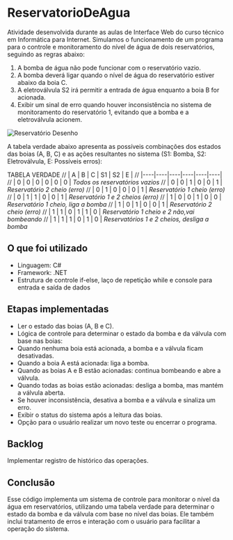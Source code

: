 # ReservatorioDeAgua
Atividade desenvolvida durante as aulas de Interface Web do curso técnico em Informática 
para Internet. Simulamos o funcionamento de um programa para o controle e 
monitoramento do nível de água de dois reservatórios, 
seguindo as regras abaixo:

1. A bomba de água não pode funcionar com o reservatório vazio.
2. A bomba deverá ligar quando o nível de água do reservatório estiver abaixo da boia C.
3. A eletroválvula S2 irá permitir a entrada de água enquanto a boia B for acionada.
4. Exibir um sinal de erro quando houver inconsistência no sistema de monitoramento do reservatório 1, evitando que a bomba e a eletroválvula acionem.

![Reservatório Desenho](https://github.com/user-attachments/assets/58e5d115-eb85-4f0e-84df-38e64534487a)

A tabela verdade abaixo apresenta as possíveis combinações dos estados das boias (A, B, C) 
e as ações resultantes no sistema (S1: Bomba, S2: Eletroválvula, E: Possíveis erros):

TABELA VERDADE
// | A  | B  | C  | S1 | S2 | E  | 
// |----|----|----|----|----|----| 
// | 0  | 0  | 0  | 0  | 0  | 0  |  *Todos os reservatórios vazios*
// | 0  | 0  | 1  | 0  | 0  | 1  |  *Reservatório 2 cheio (erro)*
// | 0  | 1  | 0  | 0  | 0  | 1  |  *Reservatório 1 cheio (erro)*
// | 0  | 1  | 1  | 0  | 0  | 1  |  *Reservatório 1 e 2 cheios (erro)*
// | 1  | 0  | 0  | 1  | 0  | 0  |  *Reservatório 1 cheio, liga a bomba*
// | 1  | 0  | 1  | 0  | 0  | 1  |  *Reservatório 2 cheio (erro)*
// | 1  | 1  | 0  | 1  | 1  | 0  |  *Reservatório 1 cheio e 2 não,vai bombeando*
// | 1  | 1  | 1  | 0  | 1  | 0  |  *Reservatórios 1 e 2 cheios, desliga a bomba*


## O que foi utilizado
- Linguagem: C#
- Framework: .NET
- Estrutura de controle if-else, laço de repetição while e console para entrada e saída de dados

## Etapas implementadas
- Ler o estado das boias (A, B e C).
- Lógica de controle para determinar o estado da bomba e da válvula com base nas boias:
- Quando nenhuma boia está acionada, a bomba e a válvula ficam desativadas.
- Quando a boia A está acionada: liga a bomba.
- Quando as boias A e B estão acionadas: continua bombeando e abre a válvula.
- Quando todas as boias estão acionadas: desliga a bomba, mas mantém a válvula aberta.
- Se houver inconsistência, desativa a bomba e a válvula e sinaliza um erro.
- Exibir o status do sistema após a leitura das boias.
- Opção para o usuário realizar um novo teste ou encerrar o programa.

## Backlog
 Implementar registro de histórico das operações.

## Conclusão
Esse código implementa um sistema de controle para monitorar o nível da água em reservatórios, 
utilizando uma tabela verdade para determinar o estado da bomba e da válvula com base no nível 
das boias. Ele também inclui tratamento de erros e interação com o usuário para facilitar 
a operação do sistema.
